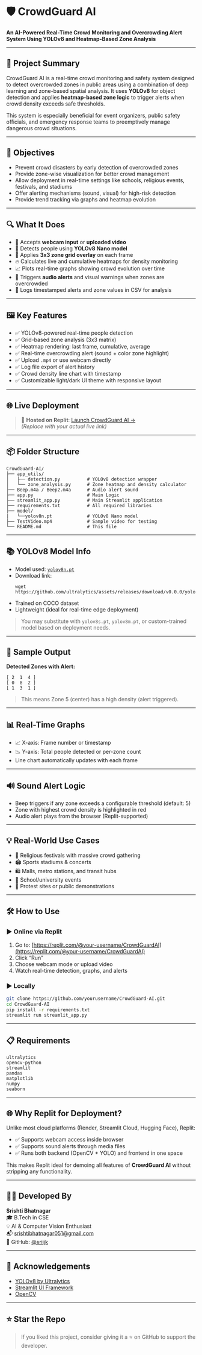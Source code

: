 
# 🛡️ CrowdGuard AI  
**An AI-Powered Real-Time Crowd Monitoring and Overcrowding Alert System Using YOLOv8 and Heatmap-Based Zone Analysis**

---

## 📌 Project Summary

CrowdGuard AI is a real-time crowd monitoring and safety system designed to detect overcrowded zones in public areas using a combination of deep learning and zone-based spatial analysis. It uses **YOLOv8** for object detection and applies **heatmap-based zone logic** to trigger alerts when crowd density exceeds safe thresholds.

This system is especially beneficial for event organizers, public safety officials, and emergency response teams to preemptively manage dangerous crowd situations.

---

## 🎯 Objectives

- Prevent crowd disasters by early detection of overcrowded zones
- Provide zone-wise visualization for better crowd management
- Allow deployment in real-time settings like schools, religious events, festivals, and stadiums
- Offer alerting mechanisms (sound, visual) for high-risk detection
- Provide trend tracking via graphs and heatmap evolution

---

## 🔍 What It Does

- 🎥 Accepts **webcam input** or **uploaded video**
- 🧠 Detects people using **YOLOv8 Nano model**
- 🧱 Applies **3x3 zone grid overlay** on each frame
- 🔥 Calculates live and cumulative heatmaps for density monitoring
- 📈 Plots real-time graphs showing crowd evolution over time
- 🚨 Triggers **audio alerts** and visual warnings when zones are overcrowded
- 📄 Logs timestamped alerts and zone values in CSV for analysis

---

## 🖼️ Key Features

- ✅ YOLOv8-powered real-time people detection
- ✅ Grid-based zone analysis (3x3 matrix)
- ✅ Heatmap rendering: last frame, cumulative, average
- ✅ Real-time overcrowding alert (sound + color zone highlight)
- ✅ Upload `.mp4` or use webcam directly
- ✅ Log file export of alert history
- ✅ Crowd density line chart with timestamp
- ✅ Customizable light/dark UI theme with responsive layout

---

## 🌐 Live Deployment

> 🚀 **Hosted on Replit**: [Launch CrowdGuard AI →](https://replit.com/@your-username/CrowdGuardAI)  
> *(Replace with your actual live link)*

---

## 📦 Folder Structure

```
CrowdGuard-AI/
├── app_utils/
│   ├── detection.py          # YOLOv8 detection wrapper
│   └── zone_analysis.py      # Zone heatmap and density calculator
├── Beep.m4a / Beep2.m4a      # Audio alert sound
├── app.py                    # Main Logic
├── streamlit_app.py          # Main Streamlit application
├── requirements.txt          # All required libraries
├── model/
|   └──yolov8n.pt             # YOLOv8 Nano model 
├── TestVideo.mp4             # Sample video for testing
└── README.md                 # This file
```

---

## 📚 YOLOv8 Model Info

- Model used: [`yolov8n.pt`](https://github.com/ultralytics/ultralytics)
- Download link:
  ```
  wget https://github.com/ultralytics/assets/releases/download/v0.0.0/yolov8n.pt
  ```
- Trained on COCO dataset
- Lightweight (ideal for real-time edge deployment)

> You may substitute with `yolov8s.pt`, `yolov8m.pt`, or custom-trained model based on deployment needs.

---

## 🧪 Sample Output

**Detected Zones with Alert:**
```
[ 2  1  4 ]
[ 0  8  2 ]
[ 1  3  1 ]
```
> This means Zone 5 (center) has a high density (alert triggered).

---

## 📊 Real-Time Graphs

- 📈 X-axis: Frame number or timestamp  
- 📉 Y-axis: Total people detected or per-zone count  
- Line chart automatically updates with each frame

---

## 🔊 Sound Alert Logic

- Beep triggers if any zone exceeds a configurable threshold (default: 5)
- Zone with highest crowd density is highlighted in red
- Audio alert plays from the browser (Replit-supported)

---

## 💡 Real-World Use Cases

- 🕌 Religious festivals with massive crowd gathering
- 🏟️ Sports stadiums & concerts
- 🛍️ Malls, metro stations, and transit hubs
- 🏫 School/university events
- 🚨 Protest sites or public demonstrations

---

## 🛠️ How to Use

### ▶️ Online via Replit
1. Go to: [https://replit.com/@your-username/CrowdGuardAI](https://replit.com/@your-username/CrowdGuardAI)
2. Click “Run”
3. Choose webcam mode or upload video
4. Watch real-time detection, graphs, and alerts

### ▶️ Locally
```bash
git clone https://github.com/yourusername/CrowdGuard-AI.git
cd CrowdGuard-AI
pip install -r requirements.txt
streamlit run streamlit_app.py
```

---

## 📋 Requirements

```
ultralytics
opencv-python
streamlit
pandas
matplotlib
numpy
seaborn
```

---

## 🌐 Why Replit for Deployment?

Unlike most cloud platforms (Render, Streamlit Cloud, Hugging Face), Replit:

- ✅ Supports webcam access inside browser  
- ✅ Supports sound alerts through media files  
- ✅ Runs both backend (OpenCV + YOLO) and frontend in one space  

This makes Replit ideal for demoing all features of **CrowdGuard AI** without stripping any functionality.

---

## 👨‍💻 Developed By

**Srishti Bhatnagar**  
🎓 B.Tech in CSE  
💡 AI & Computer Vision Enthusiast  
📬 srishtibhatnagar051@gmail.com  
🔗 GitHub: [@sriijk](https://github.com/sriijk)

---

## 🙏 Acknowledgements

- [YOLOv8 by Ultralytics](https://github.com/ultralytics/ultralytics)  
- [Streamlit UI Framework](https://streamlit.io/)  
- [OpenCV](https://opencv.org/)  

---

## ⭐ Star the Repo
> If you liked this project, consider giving it a ⭐ on GitHub to support the developer.

